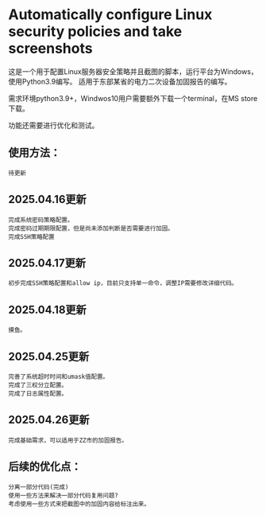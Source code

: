 # Automatically configure Linux security policies and take screenshots

这是一个用于配置Linux服务器安全策略并且截图的脚本，运行平台为Windows，使用Python3.9编写。
适用于东部某省的电力二次设备加固报告的编写。

需求环境python3.9+，Windwos10用户需要额外下载一个terminal，在MS store下载。

功能还需要进行优化和测试。

## 使用方法：
    待更新

## 2025.04.16更新
    完成系统密码策略配置。
    完成密码过期期限配置，但是尚未添加判断是否需要进行加固。
    完成SSH策略配置

## 2025.04.17更新
    初步完成SSH策略配置和allow ip，目前只支持单一命令，调整IP需要修改详细代码。

## 2025.04.18更新
    摸鱼。
    
## 2025.04.25更新
    完善了系统超时时间和umask值配置。
    完成了三权分立配置。
    完成了日志属性配置。
    
## 2025.04.26更新
    完成基础需求，可以适用于ZZ市的加固报告。


## 后续的优化点：
    分离一部分代码(完成)
    使用一些方法来解决一部分代码复用问题?
    考虑使用一些方式来把截图中的加固内容给标注出来。
